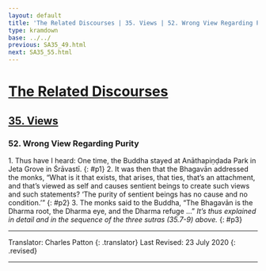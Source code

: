 ```yaml
---
layout: default
title: 'The Related Discourses | 35. Views | 52. Wrong View Regarding Purity'
type: kramdown
base: ../../
previous: SA35_49.html
next: SA35_55.html
---
```


# [The Related Discourses](../../index.html)
## [35. Views](index.html)
### 52. Wrong View Regarding Purity

1\. Thus have I heard: One time, the Buddha stayed at Anāthapiṇḍada Park in Jeta Grove in Śrāvastī.
{: #p1}
2\. It was then that the Bhagavān addressed the monks, “What is it that exists, that arises, that ties, that’s an attachment, and that’s viewed as self and causes sentient beings to create such views and such statements? ‘The purity of sentient beings has no cause and no condition.’”
{: #p2}
3\. The monks said to the Buddha, “The Bhagavān is the Dharma root, the Dharma eye, and the Dharma refuge …” *It’s thus explained in detail and in the sequence of the three sutras (35.7-9) above.*
{: #p3}

---

Translator: Charles Patton
{: .translator}
Last Revised: 23 July 2020
{: .revised}

---
